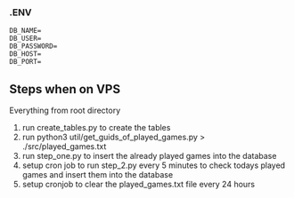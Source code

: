 ### .ENV

```env
DB_NAME=
DB_USER=
DB_PASSWORD=
DB_HOST=
DB_PORT=
```

## Steps when on VPS

Everything from root directory

1. run create_tables.py to create the tables
2. run python3 util/get_guids_of_played_games.py > ./src/played_games.txt
3. run step_one.py to insert the already played games into the database
4. setup cron job to run step_2.py every 5 minutes to check todays played games and insert them into the database
5. setup cronjob to clear the played_games.txt file every 24 hours
